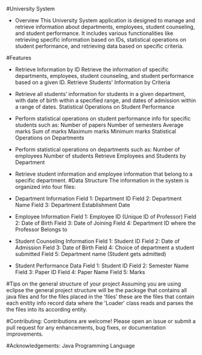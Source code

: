 #University System
- Overview
This University System application is designed to manage and retrieve information about departments, employees, student counseling, and student performance. It includes various functionalities like retrieving specific information based on IDs, statistical operations on student performance, and retrieving data based on specific criteria.

#Features
- Retrieve Information by ID
Retrieve the information of specific departments, employees, student counseling, and student performance based on a given ID.
Retrieve Students' Information by Criteria

- Retrieve all students’ information for students in a given department, with date of birth within a specified range, and dates of admission within a range of dates.
Statistical Operations on Student Performance

- Perform statistical operations on student performance info for specific students such as:
Number of papers
Number of semesters
Average marks
Sum of marks
Maximum marks
Minimum marks
Statistical Operations on Departments

- Perform statistical operations on departments such as:
Number of employees
Number of students
Retrieve Employees and Students by Department

- Retrieve student information and employee information that belong to a specific department.
#Data Structure
The information in the system is organized into four files:

- Department Information
Field 1: Department ID
Field 2: Department Name
Field 3: Department Establishment Date
- Employee Information
Field 1: Employee ID (Unique ID of Professor)
Field 2: Date of Birth
Field 3: Date of Joining
Field 4: Department ID where the Professor Belongs to
- Student Counseling Information
Field 1: Student ID
Field 2: Date of Admission
Field 3: Date of Birth
Field 4: Choice of department a student submitted
Field 5: Department name (Student gets admitted)
- Student Performance Data
Field 1: Student ID
Field 2: Semester Name
Field 3: Paper ID
Field 4: Paper Name
Field 5: Marks

#Tips on the general structure of your project
Assuming you are using eclipse the general project structure will be the packsge that contains all java files and for the files placed in the 'files' these are the files
that contain each enitity info record data where the 'Loader' class reads and parses the the files into its according entity.

#Contributing: Contributions are welcome! Please open an issue or submit a pull request for any enhancements, bug fixes, or documentation improvements.

#Acknowledgements: Java Programming Language
